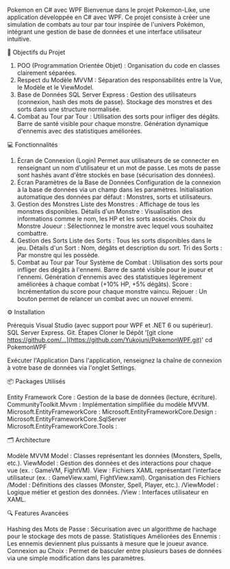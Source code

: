 Pokemon en C# avec WPF
Bienvenue dans le projet Pokemon-Like, une application développée en C# avec WPF. Ce projet consiste à créer une simulation de combats au tour par tour inspirée de l'univers Pokémon, intégrant une gestion de base de données et une interface utilisateur intuitive.

🎯 Objectifs du Projet

  1. POO (Programmation Orientée Objet) : Organisation du code en classes clairement séparées.
  2. Respect du Modèle MVVM : Séparation des responsabilités entre la Vue, le Modèle et le ViewModel.
  3. Base de Données SQL Server Express :
      Gestion des utilisateurs (connexion, hash des mots de passe).
      Stockage des monstres et des sorts dans une structure normalisée.
  4. Combat au Tour par Tour :
    Utilisation des sorts pour infliger des dégâts.
    Barre de santé visible pour chaque monstre.
    Génération dynamique d'ennemis avec des statistiques améliorées.

💻 Fonctionnalités

  1. Écran de Connexion (Login)
    Permet aux utilisateurs de se connecter en renseignant un nom d'utilisateur et un mot de passe.
    Les mots de passe sont hashés avant d'être stockés en base (sécurisation des données).
  2. Écran Paramètres de la Base de Données
    Configuration de la connexion à la base de données via un champ dans les paramètres.
    Initialisation automatique des données par défaut :
      Monstres, sorts et utilisateurs.
  3. Gestion des Monstres
  Liste des Monstres : Affichage de tous les monstres disponibles.
  Détails d'un Monstre : Visualisation des informations comme le nom, les HP et les sorts associés.
  Choix du Monstre Joueur : Sélectionnez le monstre avec lequel vous souhaitez combattre.
  4. Gestion des Sorts
    Liste des Sorts : Tous les sorts disponibles dans le jeu.
    Détails d'un Sort : Nom, dégâts et description du sort.
    Tri des Sorts : Par monstre qui les possède.
  5. Combat au Tour par Tour
    Système de Combat :
      Utilisation des sorts pour infliger des dégâts à l'ennemi.
      Barre de santé visible pour le joueur et l'ennemi.
      Génération d'ennemis avec des statistiques légèrement améliorées à chaque combat (+10% HP, +5% dégâts).
    Score : Incrémentation du score pour chaque monstre vaincu.
    Rejouer : Un bouton permet de relancer un combat avec un nouvel ennemi.

⚙️ Installation

Prérequis
Visual Studio (avec support pour WPF et .NET 6 ou supérieur).
SQL Server Express.
Git.
Étapes
Cloner le Dépôt
'[git clone https://github.com/...](https://github.com/Yukojuni/PokemonWPF.git)'
cd PokemonWPF

Exécuter l'Application
Dans l'application, renseignez la chaîne de connexion à votre base de données via l'onglet Settings.

📦 Packages Utilisés

Entity Framework Core : Gestion de la base de données (lecture, écriture).
CommunityToolkit.Mvvm : Implémentation simplifiée du modèle MVVM.
Microsoft.EntityFrameworkCore :
Microsoft.EntityFrameworkCore.Design : 
Microsoft.EntityFrameworkCore.SqlServer
Microsoft.EntityFrameworkCore.Tools : 

🗂️ Architecture

Modèle MVVM
Model : Classes représentant les données (Monsters, Spells, etc.).
ViewModel : Gestion des données et des interactions pour chaque vue (ex. : GameVM, FightVM).
View : Fichiers XAML représentant l'interface utilisateur (ex. : GameView.xaml, FightView.xaml).
Organisation des Fichiers
/Model : Définitions des classes (Monster, Spell, Player, etc.).
/ViewModel : Logique métier et gestion des données.
/View : Interfaces utilisateur en XAML.

🔍 Features Avancées

Hashing des Mots de Passe : Sécurisation avec un algorithme de hachage pour le stockage des mots de passe.
Statistiques Améliorées des Ennemis : Les ennemis deviennent plus puissants à mesure que le joueur avance.
Connexion au Choix : Permet de basculer entre plusieurs bases de données via une simple modification dans les paramètres.
